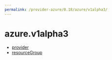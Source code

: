 ```yaml
---
permalink: /provider-azure/0.18/azure/v1alpha3/
---
```


# azure.v1alpha3



* [provider](provider.md)
* [resourceGroup](resourceGroup.md)